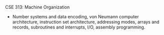 CSE 313: Machine Organization
- Number systems and data encoding, von Neumann computer architecture, instruction set architecture, addressing modes, arrays and records, subroutines and interrupts, I/O, assembly programming.
